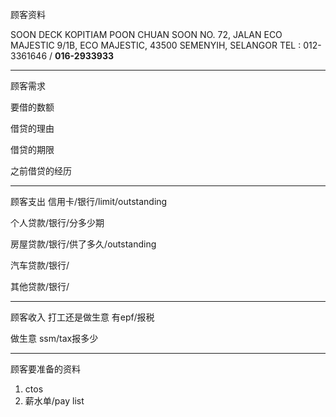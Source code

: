 顾客资料

SOON DECK KOPITIAM 
POON CHUAN SOON NO. 72, JALAN ECO MAJESTIC 9/1B, ECO MAJESTIC, 43500 SEMENYIH, SELANGOR TEL : 012-3361646 / **016-2933933**

-----------------
顾客需求


要借的数额

借贷的理由

借贷的期限

之前借贷的经历


--------------
顾客支出
信用卡/银行/limit/outstanding


个人贷款/银行/分多少期

房屋贷款/银行/供了多久/outstanding

汽车贷款/银行/


其他贷款/银行/

-----------
顾客收入
打工还是做生意
有epf/报税

做生意 ssm/tax报多少

-------
顾客要准备的资料
1. ctos
2. 薪水单/pay list




